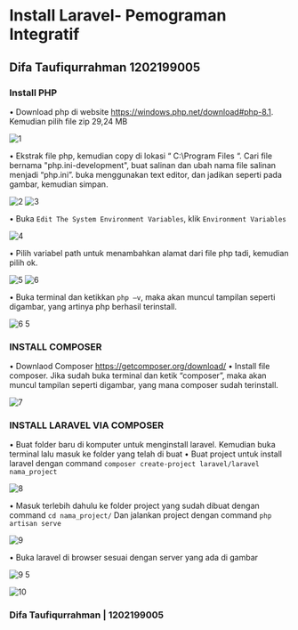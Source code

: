 # Install Laravel- Pemograman Integratif
**Difa Taufiqurrahman   1202199005**
---

### Install PHP
•	Download php di website https://windows.php.net/download#php-8.1. Kemudian pilih file zip 29,24 MB

![1](https://user-images.githubusercontent.com/92538741/173117724-30155a21-605d-4ec6-94ca-9074eb9e5b1d.png)


• Ekstrak file php, kemudian copy di lokasi “ C:\Program Files “. Cari file bernama "php.ini-development", buat salinan dan ubah nama file salinan menjadi “php.ini”. buka menggunakan text editor, dan jadikan seperti pada gambar, kemudian simpan.

![2](https://user-images.githubusercontent.com/92538741/173117952-020d408c-fd5a-4dea-a422-52a099d83908.png)
![3](https://user-images.githubusercontent.com/92538741/173117955-a628dd06-6973-43e7-85e8-22be957e0f62.png)

•	Buka `Edit The System Environment Variables`, klik `Environment Variables`

![4](https://user-images.githubusercontent.com/92538741/173118140-f92b8daf-f3e3-4bac-8b03-6b1f87991531.png)


•	Pilih variabel path untuk menambahkan alamat dari file php tadi, kemudian pilih ok.

![5](https://user-images.githubusercontent.com/92538741/173118219-7abd8ecb-5a17-4099-a40e-5dddedec677f.png)
![6](https://user-images.githubusercontent.com/92538741/173118284-ec17b398-4459-4859-adda-99813627e5dc.png)

•	Buka terminal dan ketikkan `php –v`, maka akan muncul tampilan seperti digambar, yang artinya php berhasil terinstall.

![6 5](https://user-images.githubusercontent.com/92538741/173118370-3067e15e-03b3-43e1-ab3b-8c3a0e86b1c6.png)


### INSTALL COMPOSER

•	Downlaod Composer https://getcomposer.org/download/ 
• Install file composer. Jika sudah buka terminal dan ketik “composer”, maka akan muncul tampilan seperti digambar, yang mana composer sudah terinstall.

![7](https://user-images.githubusercontent.com/92538741/173118721-15acd647-675f-427a-9b6b-c58a511d22f8.png)

### INSTALL LARAVEL VIA COMPOSER 

•	Buat folder baru di komputer untuk menginstall laravel. Kemudian buka terminal lalu masuk ke folder yang telah di buat
•	Buat project untuk install laravel dengan command `composer create-project laravel/laravel nama_project`

![8](https://user-images.githubusercontent.com/92538741/173119250-69549479-24b7-4899-aebe-713fade80848.png)

•	Masuk  terlebih dahulu ke folder project yang sudah dibuat dengan command `cd nama_project/` Dan jalankan project dengan command `php artisan serve`

![9](https://user-images.githubusercontent.com/92538741/173119647-6e3116c4-1de3-4a16-8c8f-3912381d53e4.png)

•	Buka laravel di browser sesuai dengan server yang ada di gambar

![9 5](https://user-images.githubusercontent.com/92538741/173119675-8b60e84a-58f3-434f-978b-540a466cf736.png)

![10](https://user-images.githubusercontent.com/92538741/173119860-9fef7860-0483-47fc-a318-13ee89276065.png)


### Difa Taufiqurrahman | 1202199005 



